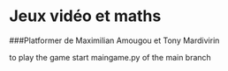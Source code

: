 # Jeux vidéo et maths 
###Platformer de Maximilian Amougou et Tony Mardivirin

to play the game start maingame.py of the main branch
